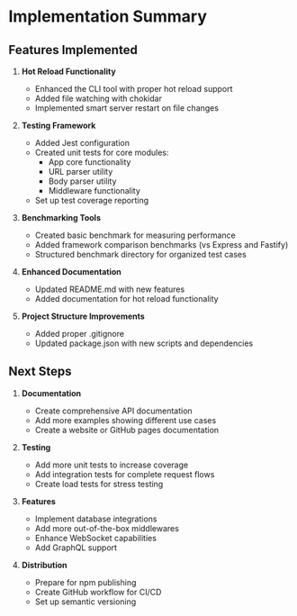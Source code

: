 # Implementation Summary

## Features Implemented

1. **Hot Reload Functionality**
   - Enhanced the CLI tool with proper hot reload support
   - Added file watching with chokidar
   - Implemented smart server restart on file changes

2. **Testing Framework**
   - Added Jest configuration
   - Created unit tests for core modules:
     - App core functionality
     - URL parser utility
     - Body parser utility
     - Middleware functionality
   - Set up test coverage reporting

3. **Benchmarking Tools**
   - Created basic benchmark for measuring performance
   - Added framework comparison benchmarks (vs Express and Fastify)
   - Structured benchmark directory for organized test cases

4. **Enhanced Documentation**
   - Updated README.md with new features
   - Added documentation for hot reload functionality

5. **Project Structure Improvements**
   - Added proper .gitignore
   - Updated package.json with new scripts and dependencies

## Next Steps

1. **Documentation**
   - Create comprehensive API documentation
   - Add more examples showing different use cases
   - Create a website or GitHub pages documentation

2. **Testing**
   - Add more unit tests to increase coverage
   - Add integration tests for complete request flows
   - Create load tests for stress testing

3. **Features**
   - Implement database integrations
   - Add more out-of-the-box middlewares
   - Enhance WebSocket capabilities
   - Add GraphQL support

4. **Distribution**
   - Prepare for npm publishing
   - Create GitHub workflow for CI/CD
   - Set up semantic versioning
